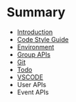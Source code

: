 # Summary

* [Introduction](README.md)
* [Code Style Guide](code-style-guide.md)
* [Environment](environment.md)
* [Group APIs](api.md)
* [Git](git.md)
* [Todo](todo.md)
* [VSCODE](vscode.md)
* User APIs
* Event APIs

